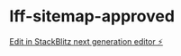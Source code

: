# lff-sitemap-approved

[Edit in StackBlitz next generation editor ⚡️](https://stackblitz.com/~/github.com/ProfessorDutch/lff-sitemap-approved)